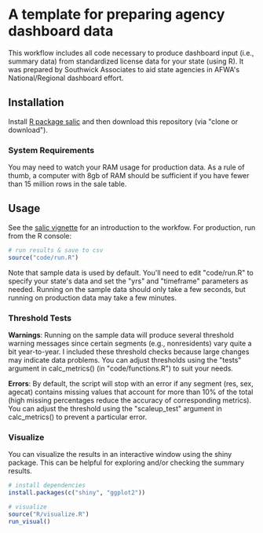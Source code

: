 # A template for preparing agency dashboard data

This workflow includes all code necessary to produce dashboard input (i.e., summary data) from standardized license data for your state (using R). It was prepared by Southwick Associates to aid state agencies in AFWA's National/Regional dashboard effort.

## Installation

Install [R package salic](https://southwick-associates.github.io/salic/) and then download this repository (via "clone or download").

### System Requirements

You may need to watch your RAM usage for production data. As a rule of thumb, a computer with 8gb of RAM should be sufficient if you have fewer than 15 million rows in the sale table.

## Usage

See the [salic vignette](https://southwick-associates.github.io/salic/articles/salic.html) for an introduction to the workfow. For production, run from the R console:

``` r
# run results & save to csv
source("code/run.R")
```

Note that sample data is used by default. You'll need to edit "code/run.R" to specify your state's data and set the "yrs" and "timeframe" parameters as needed. Running on the sample data should only take a few seconds, but running on production data may take a few minutes.

### Threshold Tests

**Warnings**: Running on the sample data will produce several threshold warning messages since certain segments (e.g., nonresidents) vary quite a bit year-to-year. I included these threshold checks because large changes may indicate data problems. You can adjust thresholds using the "tests" argument in calc_metrics() (in "code/functions.R") to suit your needs.

**Errors**: By default, the script will stop with an error if any segment (res, sex, agecat) contains missing values that account for more than 10% of the total (high missing percentages reduce the accuracy of corresponding metrics). You can adjust the threshold using the "scaleup_test" argument in calc_metrics() to prevent a particular error.

### Visualize

You can visualize the results in an interactive window using the shiny package. This can be helpful for exploring and/or checking the summary results.

``` r
# install dependencies
install.packages(c("shiny", "ggplot2"))

# visualize
source("R/visualize.R")
run_visual()
```
